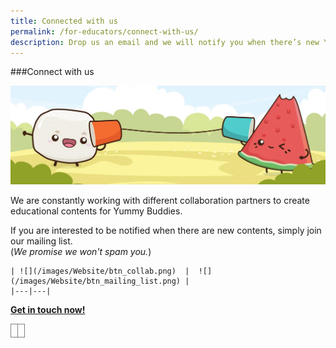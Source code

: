 ```yaml
---
title: Connected with us
permalink: /for-educators/connect-with-us/
description: Drop us an email and we will notify you when there’s new Yummy contents!
---
```

###Connect with us

![stay connected](/images/Website/educator_stay_connected.jpg)

We are constantly working with different collaboration partners to create educational contents for Yummy Buddies. 

If you are interested to be notified when there are new contents, simply join our mailing list. <br>(*We promise we won't spam you.*)

    | ![](/images/Website/btn_collab.png)  |  ![](/images/Website/btn_mailing_list.png) |
    |---|---|


<a target="_blank" href="https://go.gov.sg/yummybuddies-contact-us">**Get in touch now!**</a>

<style type="text/css">
.tg  {border-collapse:collapse;border-spacing:0;}
.tg td{border-color:black;border-style:solid;border-width:1px;font-family:Arial, sans-serif;font-size:14px;
overflow:hidden;padding:10px 5px;word-break:normal;}
.tg th{border-color:black;border-style:solid;border-width:1px;font-family:Arial, sans-serif;font-size:14px;
font-weight:normal;overflow:hidden;padding:10px 5px;word-break:normal;}
.tg .tg-0pky{border-color:inherit;text-align:left;vertical-align:top}
</style>
<table class="tg">
<thead>
<tr>
<td class="tg-0pky"></td>
<td class="tg-0pky"></td>
</tr>
</thead>
</table>
